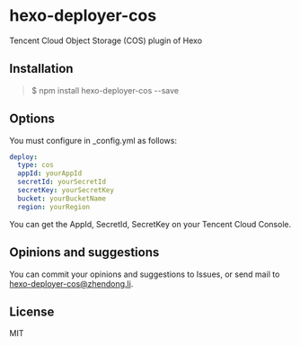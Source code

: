 # hexo-deployer-cos
Tencent Cloud Object Storage (COS) plugin of Hexo

## Installation

>$ npm install hexo-deployer-cos --save

## Options

You must configure in _config.yml as follows:

```yaml
deploy: 
  type: cos
  appId: yourAppId
  secretId: yourSecretId
  secretKey: yourSecretKey
  bucket: yourBucketName
  region: yourRegion
```

You can get the AppId, SecretId, SecretKey on your Tencent Cloud Console.

## Opinions and suggestions

You can commit your opinions and suggestions to Issues, or send mail to [hexo-deployer-cos@zhendong.li](mailto:hexo-deployer-cos@zhendong.li).

## License

MIT
